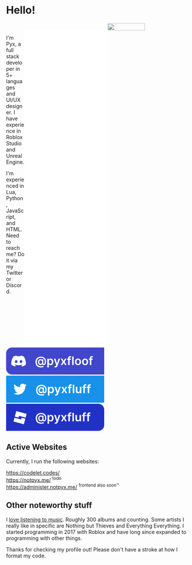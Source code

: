 # Hello!

<img src="https://github.com/pyxfluff/pyxfluff/blob/main/pixelz.png?raw=true" align="right" width="45%" height="20% !important" max-height="20%"> <br>
<img src="https://raw.githubusercontent.com/pyxfluff/pyxfluff/refs/heads/main/github-metrics.svg" align="right" width="45%">

I'm Pyx, a full stack developer in 5+ languages and UI/UX designer. I have experience in Roblox Studio and Unreal Engine.

I'm experienced in Lua, Python, JavaScript, and HTML. Need to reach me? Do it via my Twitter or Discord.

[![Discord](SVGs/Discord.svg)](https://discord.com/users/449950252397494274)[![Twitter](SVGs/Twitter.svg)](https://twitter.com/pyxfluff)[![DevForum](SVGs/DevForum.svg)](https://devforum.roblox.com/u/pyxfluff)

## Active Websites

Currently, I run the following websites:

https://codelet.codes/ <br>
https://notpyx.me/ <sup>todo</sup> <br>
https://administer.notpyx.me/ <sup>frontend also soon:tm:</sup> <br>


## Other noteworthy stuff

I [love listening to music](https://www.last.fm/user/pyxfluff). Roughly 300 albums and counting. Some artists I really like in specific are Nothing but Thieves and Everything Everything.
I started programming in 2017 with Roblox and have long since expanded to programming with other things.

Thanks for checking my profile out! Please don't have a stroke at how I format my code.